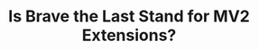 ---
title: "Is Brave the Last Stand for MV2 Extensions?"
description: "In this video, we delve into the future of Ublock Origin and its compatibility with Chromium-based browsers like Brave. We discuss the potential challenges posed by Chromium's transition to Manifest V3 and explore whether Brave can continue to support Manifest V2 extensions like Ublock Origin."
datePublished: 2024-11-25
dateUpdated: 2024-11-25
linkYouTube: "https://www.youtube.com/watch?v=jZTrCU8cY6k"
linkForum: "https://discuss.techlore.tech/t/is-brave-the-last-stand-for-mv2-extensions/10892"
tags: ["Clips","Brave"]
---